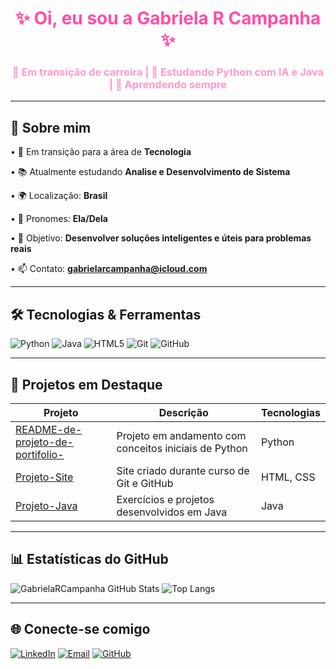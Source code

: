 
<h1 align="center" style="color:#ff4da6;">✨ Oi, eu sou a Gabriela R Campanha ✨</h1>
<h3 align="center" style="color:#ff99cc;">🚀 Em transição de carreira | 🎯 Estudando Python com IA e Java | 🌱 Aprendendo sempre</h3>

---

## 💖 Sobre mim
•⁠  ⁠💼 Em transição para a área de **Tecnologia**

•⁠  ⁠📚 Atualmente estudando **Analise e Desenvolvimento de Sistema**

•⁠  ⁠🌍 Localização: **Brasil**

•⁠  ⁠💬 Pronomes: **Ela/Dela**

•⁠  ⁠🎯 Objetivo: **Desenvolver soluções inteligentes e úteis para problemas reais**

•⁠  ⁠📫 Contato: **gabrielarcampanha@icloud.com**

---

## 🛠️ Tecnologias & Ferramentas
![Python](https://img.shields.io/badge/-Python-ff4da6?style=flat&logo=python&logoColor=white)
![Java](https://img.shields.io/badge/-Java-ff4da6?style=flat&logo=openjdk&logoColor=white)
![HTML5](https://img.shields.io/badge/-HTML5-ff4da6?style=flat&logo=html5&logoColor=white)
![Git](https://img.shields.io/badge/-Git-ff4da6?style=flat&logo=git&logoColor=white)
![GitHub](https://img.shields.io/badge/-GitHub-ff4da6?style=flat&logo=github&logoColor=white)

---

## 📌 Projetos em Destaque
| Projeto | Descrição | Tecnologias |
|---------|-----------|-------------|
| [README-de-projeto-de-portifolio-](https://github.com/GabrielaRCampanha/README-de-projeto-de-portifolio-.git)| Projeto em andamento com conceitos iniciais de Python | Python 
| [Projeto-Site](https://github.com/GabrielaRCampanha/projeto-site) | Site criado durante curso de Git e GitHub | HTML, CSS |
| [Projeto-Java](https://github.com/GabrielaRCampanha/NOME-DO-PROJETO) | Exercícios e projetos desenvolvidos em Java | Java |

---

## 📊 Estatísticas do GitHub
![GabrielaRCampanha GitHub Stats](https://github-readme-stats.vercel.app/api?username=GabrielaRCampanha&show_icons=true&title_color=ff4da6&icon_color=ff4da6&text_color=ffffff&bg_color=0d1117)
![Top Langs](https://github-readme-stats.vercel.app/api/top-langs/?username=GabrielaRCampanha&layout=compact&title_color=ff4da6&text_color=ffffff&bg_color=0d1117)

---

## 🌐 Conecte-se comigo
[![LinkedIn](https://img.shields.io/badge/-LinkedIn-ff4da6?style=flat&logo=linkedin&logoColor=white)](https://www.linkedin.com/in/gabrielarcampanha/)
[![Email](https://img.shields.io/badge/-Email-ff4da6?style=flat&logo=gmail&logoColor=white)](mailto:gabrielarcampanha@icloud.com)
[![GitHub](https://img.shields.io/badge/-GitHub-ff4da6?style=flat&logo=github&logoColor=white)](https://github.com/GabrielaRCampanha)

